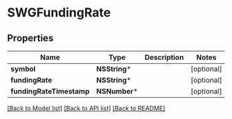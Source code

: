 # SWGFundingRate

## Properties
Name | Type | Description | Notes
------------ | ------------- | ------------- | -------------
**symbol** | **NSString*** |  | [optional] 
**fundingRate** | **NSString*** |  | [optional] 
**fundingRateTimestamp** | **NSNumber*** |  | [optional] 

[[Back to Model list]](../README.md#documentation-for-models) [[Back to API list]](../README.md#documentation-for-api-endpoints) [[Back to README]](../README.md)


